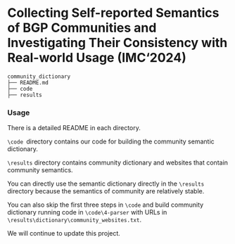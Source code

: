 # Collecting Self-reported Semantics of BGP Communities and Investigating Their Consistency with Real-world Usage (IMC‘2024)
```
community_dictionary
├── README.md
├── code 
├── results 
```

### Usage

There is a detailed README in each directory.

`\code `directory contains our code for building the community semantic dictionary.

`\results` directory contains community dictionary and websites that contain community semantics.

You can directly use the semantic dictionary directly in the `\results` directory because the semantics of community are relatively stable.

You can also skip the first three steps in  `\code` and build community dictionary running code in `\code\4-parser`  with URLs in `\results\dictionary\community_websites.txt`.



We will continue to update this project.